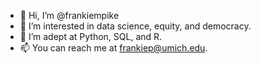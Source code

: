 - 👋 Hi, I’m @frankiempike
- 👀 I’m interested in data science, equity, and democracy.
- 🌱 I’m adept at Python, SQL, and R.
- 📫 You can reach me at frankiep@umich.edu.

<!---
frankiempike/frankiempike is a ✨ special ✨ repository because its `README.md` (this file) appears on your GitHub profile.
You can click the Preview link to take a look at your changes.
--->
